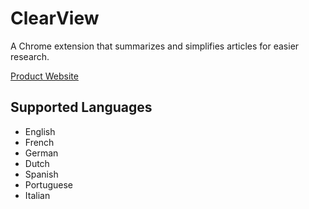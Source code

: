 # ClearView
A Chrome extension that summarizes and simplifies articles for easier research.

[Product Website](https://briefer.netlify.app/)

## Supported Languages
- English
- French
- German
- Dutch
- Spanish
- Portuguese
- Italian